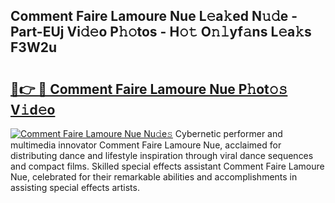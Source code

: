 ## Comment Faire Lamoure Nue L𝚎a𝚔ed N𝚞𝚍e - Part-EUj Vi𝚍𝚎o P𝚑𝚘tos - H𝚘𝚝 O𝚗𝚕yf𝚊ns L𝚎a𝚔s F3W2u

# <h2><a href="http://kf3dlwf.oniu.top/?m=Comment+Faire+Lamoure+Nue">🔗👉 🔴 Comment Faire Lamoure Nue P𝚑ot𝚘𝚜 V𝚒d𝚎o</a></h2>

[![Comment Faire Lamoure Nue Nu𝚍e𝚜](https://i.imgur.com/0qMVB7G.gif)](http://kf3dlwf.oniu.top/?m=Comment+Faire+Lamoure+Nue)
Cybernetic performer and multimedia innovator Comment Faire Lamoure Nue, acclaimed for distributing dance and lifestyle inspiration through viral dance sequences and compact films. Skilled special effects assistant Comment Faire Lamoure Nue, celebrated for their remarkable abilities and accomplishments in assisting special effects artists.  
